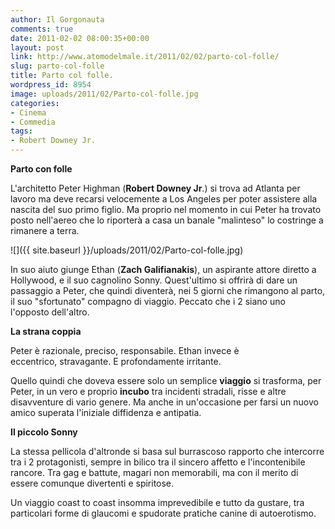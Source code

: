 ```yaml
---
author: Il Gorgonauta
comments: true
date: 2011-02-02 08:00:35+00:00
layout: post
link: http://www.atomodelmale.it/2011/02/02/parto-col-folle/
slug: parto-col-folle
title: Parto col folle.
wordpress_id: 8954
image: uploads/2011/02/Parto-col-folle.jpg
categories:
- Cinema
- Commedia
tags:
- Robert Downey Jr.
---
```


**Parto con folle**

L'architetto Peter Highman (**Robert Downey Jr**.) si trova ad Atlanta per lavoro ma deve recarsi velocemente a Los Angeles per poter assistere alla nascita del suo primo figlio. Ma proprio nel momento in cui Peter ha trovato posto nell'aereo che lo riporterà a casa un banale "malinteso" lo costringe a rimanere a terra.

![]({{ site.baseurl }}/uploads/2011/02/Parto-col-folle.jpg)

In suo aiuto giunge Ethan (**Zach Galifianakis**), un aspirante attore diretto a Hollywood, e il suo cagnolino Sonny. Quest'ultimo si offrirà di dare un passaggio a Peter, che quindi diventerà, nei 5 giorni che rimangono al parto, il suo "sfortunato" compagno di viaggio. Peccato che i 2 siano uno l'opposto dell'altro.

**La strana coppia**

Peter è razionale, preciso, responsabile. Ethan invece è eccentrico, stravagante. E profondamente irritante.

Quello quindi che doveva essere solo un semplice **viaggio** si trasforma, per Peter, in un vero e proprio **incubo** tra incidenti stradali, risse e altre disavventure di vario genere. Ma anche in un'occasione per farsi un nuovo amico superata l'iniziale diffidenza e antipatia.

**Il piccolo Sonny**

La stessa pellicola d'altronde si basa sul burrascoso rapporto che intercorre tra i 2 protagonisti, sempre in bilico tra il sincero affetto e l'incontenibile rancore. Tra gag e battute, magari non memorabili, ma con il merito di essere comunque divertenti e spiritose.

Un viaggio coast to coast insomma imprevedibile e tutto da gustare, tra particolari forme di glaucomi e spudorate pratiche canine di autoerotismo.
